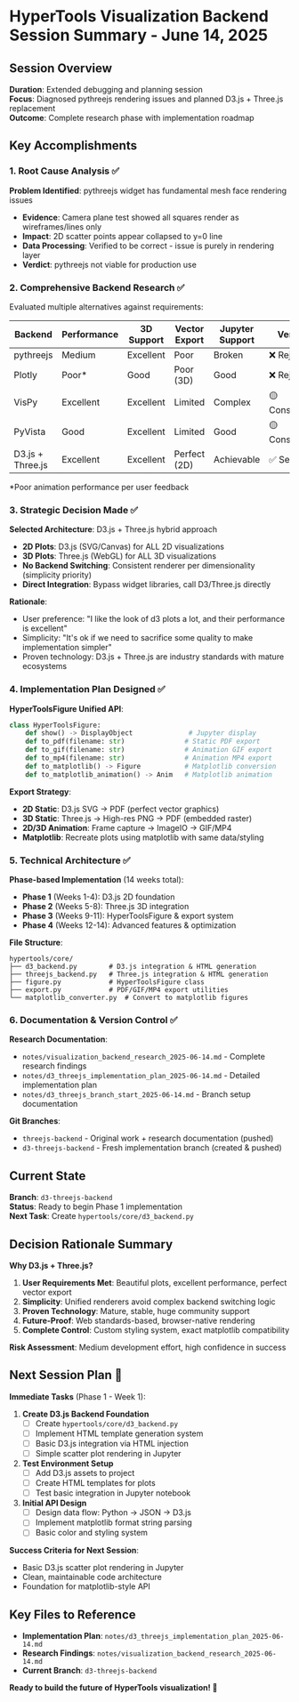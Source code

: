 # HyperTools Visualization Backend Session Summary - June 14, 2025

## Session Overview
**Duration**: Extended debugging and planning session  
**Focus**: Diagnosed pythreejs rendering issues and planned D3.js + Three.js replacement  
**Outcome**: Complete research phase with implementation roadmap

## Key Accomplishments

### 1. Root Cause Analysis ✅
**Problem Identified**: pythreejs widget has fundamental mesh face rendering issues
- **Evidence**: Camera plane test showed all squares render as wireframes/lines only
- **Impact**: 2D scatter points appear collapsed to y=0 line
- **Data Processing**: Verified to be correct - issue is purely in rendering layer
- **Verdict**: pythreejs not viable for production use

### 2. Comprehensive Backend Research ✅
Evaluated multiple alternatives against requirements:

| Backend | Performance | 3D Support | Vector Export | Jupyter Support | Verdict |
|---------|-------------|------------|---------------|-----------------|---------|
| pythreejs | Medium | Excellent | Poor | Broken | ❌ Rejected |
| Plotly | Poor* | Good | Poor (3D) | Good | ❌ Rejected |
| VisPy | Excellent | Excellent | Limited | Complex | 🟡 Considered |
| PyVista | Good | Excellent | Limited | Good | 🟡 Considered |
| D3.js + Three.js | Excellent | Excellent | Perfect (2D) | Achievable | ✅ Selected |

*Poor animation performance per user feedback

### 3. Strategic Decision Made ✅
**Selected Architecture**: D3.js + Three.js hybrid approach
- **2D Plots**: D3.js (SVG/Canvas) for ALL 2D visualizations
- **3D Plots**: Three.js (WebGL) for ALL 3D visualizations  
- **No Backend Switching**: Consistent renderer per dimensionality (simplicity priority)
- **Direct Integration**: Bypass widget libraries, call D3/Three.js directly

**Rationale**:
- User preference: "I like the look of d3 plots a lot, and their performance is excellent"
- Simplicity: "It's ok if we need to sacrifice some quality to make implementation simpler"
- Proven technology: D3.js + Three.js are industry standards with mature ecosystems

### 4. Implementation Plan Designed ✅
**HyperToolsFigure Unified API**:
```python
class HyperToolsFigure:
    def show() -> DisplayObject              # Jupyter display
    def to_pdf(filename: str)               # Static PDF export
    def to_gif(filename: str)               # Animation GIF export  
    def to_mp4(filename: str)               # Animation MP4 export
    def to_matplotlib() -> Figure           # Matplotlib conversion
    def to_matplotlib_animation() -> Anim   # Matplotlib animation
```

**Export Strategy**:
- **2D Static**: D3.js SVG → PDF (perfect vector graphics)
- **3D Static**: Three.js → High-res PNG → PDF (embedded raster)
- **2D/3D Animation**: Frame capture → ImageIO → GIF/MP4
- **Matplotlib**: Recreate plots using matplotlib with same data/styling

### 5. Technical Architecture ✅
**Phase-based Implementation** (14 weeks total):
- **Phase 1** (Weeks 1-4): D3.js 2D foundation
- **Phase 2** (Weeks 5-8): Three.js 3D integration  
- **Phase 3** (Weeks 9-11): HyperToolsFigure & export system
- **Phase 4** (Weeks 12-14): Advanced features & optimization

**File Structure**:
```
hypertools/core/
├── d3_backend.py        # D3.js integration & HTML generation
├── threejs_backend.py   # Three.js integration & HTML generation
├── figure.py            # HyperToolsFigure class
├── export.py            # PDF/GIF/MP4 export utilities
└── matplotlib_converter.py  # Convert to matplotlib figures
```

### 6. Documentation & Version Control ✅
**Research Documentation**:
- `notes/visualization_backend_research_2025-06-14.md` - Complete research findings
- `notes/d3_threejs_implementation_plan_2025-06-14.md` - Detailed implementation plan
- `notes/d3_threejs_branch_start_2025-06-14.md` - Branch setup documentation

**Git Branches**:
- `threejs-backend` - Original work + research documentation (pushed)
- `d3-threejs-backend` - Fresh implementation branch (created & pushed)

## Current State
**Branch**: `d3-threejs-backend`  
**Status**: Ready to begin Phase 1 implementation  
**Next Task**: Create `hypertools/core/d3_backend.py`

## Decision Rationale Summary
**Why D3.js + Three.js?**
1. **User Requirements Met**: Beautiful plots, excellent performance, perfect vector export
2. **Simplicity**: Unified renderers avoid complex backend switching logic
3. **Proven Technology**: Mature, stable, huge community support
4. **Future-Proof**: Web standards-based, browser-native rendering
5. **Complete Control**: Custom styling system, exact matplotlib compatibility

**Risk Assessment**: Medium development effort, high confidence in success

## Next Session Plan 🚀
**Immediate Tasks** (Phase 1 - Week 1):
1. **Create D3.js Backend Foundation**
   - [ ] Create `hypertools/core/d3_backend.py`
   - [ ] Implement HTML template generation system
   - [ ] Basic D3.js integration via HTML injection
   - [ ] Simple scatter plot rendering in Jupyter

2. **Test Environment Setup**
   - [ ] Add D3.js assets to project
   - [ ] Create HTML templates for plots
   - [ ] Test basic integration in Jupyter notebook

3. **Initial API Design**
   - [ ] Design data flow: Python → JSON → D3.js
   - [ ] Implement matplotlib format string parsing
   - [ ] Basic color and styling system

**Success Criteria for Next Session**:
- Basic D3.js scatter plot rendering in Jupyter
- Clean, maintainable code architecture
- Foundation for matplotlib-style API

## Key Files to Reference
- **Implementation Plan**: `notes/d3_threejs_implementation_plan_2025-06-14.md`
- **Research Findings**: `notes/visualization_backend_research_2025-06-14.md`
- **Current Branch**: `d3-threejs-backend`

**Ready to build the future of HyperTools visualization! 🎯**